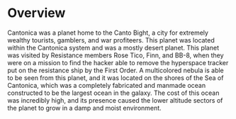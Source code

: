# Overview
Cantonica was a planet home to the Canto Bight, a city for extremely wealthy tourists, gamblers, and war profiteers.
This planet was located within the Cantonica system and was a mostly desert planet.
This planet was visited by Resistance members Rose Tico, Finn, and BB-8, when they were on a mission to find the hacker able to remove the hyperspace tracker put on the resistance ship by the First Order.
A multicolored nebula is able to be seen from this planet, and it was located on the shores of the Sea of Cantonica, which was a completely fabricated and manmade ocean constructed to be the largest ocean in the galaxy.
The cost of this ocean was incredibly high, and its presence caused the lower altitude sectors of the planet to grow in a damp and moist environment.